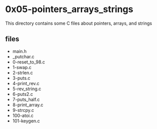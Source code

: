# 0x05-pointers_arrays_strings

This directory contains some C files about pointers, arrays, and strings

## files

* main.h
* _putchar.c
* 0-reset_to_98.c
* 1-swap.c
* 2-strlen.c
* 3-puts.c
* 4-print_rev.c
* 5-rev_string.c
* 6-puts2.c
* 7-puts_half.c
* 8-print_array.c
* 9-strcpy.c
* 100-atoi.c
* 101-keygen.c
